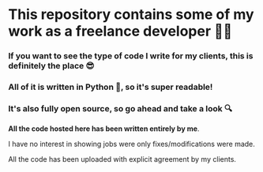# This repository contains some of my work as a freelance developer 👨‍💻


### If you want to see the type of code I write for my clients, this is definitely the place 😎

### All of it is written in Python 🐍, so it's super readable!

### It's also fully open source, so go ahead and take a look 🔍


**All the code hosted here has been written entirely by me**.

I have no interest in showing jobs were only fixes/modifications were made.

All the code has been uploaded with explicit agreement by my clients.
